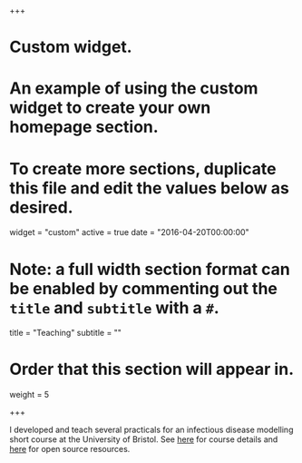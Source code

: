 +++
# Custom widget.
# An example of using the custom widget to create your own homepage section.
# To create more sections, duplicate this file and edit the values below as desired.
widget = "custom"
active = true
date = "2016-04-20T00:00:00"

# Note: a full width section format can be enabled by commenting out the `title` and `subtitle` with a `#`.
title = "Teaching"
subtitle = ""

# Order that this section will appear in.
weight = 5

+++

I developed and teach several practicals for an infectious disease modelling short course at the University of Bristol. See [here](https://www.bristol.ac.uk/medical-school/study/short-courses/essentials-of-infectious-disease-modelling-and-economic-evaluation/) for course details and [here](https://bristolmathmodellers.github.io/biddmodellingcourse/) for open source resources.